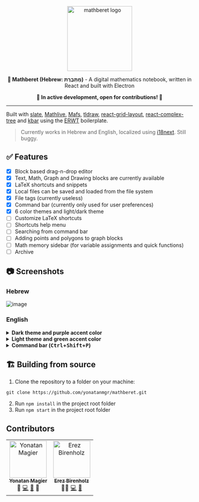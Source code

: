 <div align="center">
<img height=175 src="https://i.imgur.com/M4tds7u.png" alt="mathberet logo">
<p><b>📝 Mathberet (Hebrew: מַתְבֶּרֶת)</b> - A digital mathematics notebook, written in React and built with Electron</p>
<p><b>🚧 In active development, open for contributions! 🚧</b></p>
</div>

---

Built with [slate](https://github.com/ianstormtaylor/slate), [Mathlive](https://cortexjs.io/mathlive/), [Mafs](https://mafs.dev/), [tldraw](https://github.com/tldraw/tldraw), [react-grid-layout](https://github.com/react-grid-layout/react-grid-layout), [react-complex-tree](https://rct.lukasbach.com/) and [kbar](https://kbar.vercel.app/) using the [ERWT](https://github.com/codesbiome/electron-react-webpack-typescript-2023) boilerplate.

> Currently works in Hebrew and English, localized using [i18next](https://github.com/i18next/i18next). Still buggy.

## ✅ Features
- [x] Block based drag-n-drop editor
- [x] Text, Math, Graph and Drawing blocks are currently available
- [x] LaTeX shortcuts and snippets
- [x] Local files can be saved and loaded from the file system
- [x] File tags (currently useless)
- [x] Command bar (currently only used for user preferences)
- [x] 6 color themes and light/dark theme
- [ ] Customize LaTeX shortcuts
- [ ] Shortcuts help menu
- [ ] Searching from command bar
- [ ] Adding points and polygons to graph blocks
- [ ] Math memory sidebar (for variable assignments and quick functions)
- [ ] Archive

## 📷 Screenshots
### Hebrew

![image](https://user-images.githubusercontent.com/31913495/225077627-82fa032c-88e7-4e25-971f-98a37a436d40.jpg)
</details>

### English
<details><summary><b>Dark theme and purple accent color</b></summary>

![image](https://user-images.githubusercontent.com/31913495/225168731-13afd8f2-7e17-448d-a434-5b6bd1f43494.png)
</details>

<details><summary><b>Light theme and green accent color</b></summary>

![image](https://user-images.githubusercontent.com/31913495/225170025-65b7cde0-434d-4c66-8d9a-1c9237a92f3b.png)
</details>

<details><summary><b>Command bar (<kbd>Ctrl</kbd>+<kbd>Shift</kbd>+<kbd>P</kbd>)</b></summary>

![image](https://user-images.githubusercontent.com/31913495/225170120-e3dcdeb3-bdf2-4fa9-80dc-f2ebbfe2051b.png)
</details>


## 🏗️ Building from source
1. Clone the repository to a folder on your machine:
```
git clone https://github.com/yonatanmgr/mathberet.git
```
2. Run `npm install` in the project root folder
3. Run `npm start` in the project root folder

## Contributors
<table>
  <tbody>
    <tr>
      <td align="center"><a href="https://github.com/yonatanmgr"><img src="https://avatars.githubusercontent.com/u/31913495?v=3?s=100" width="100px;" alt="Yonatan Magier"/><br /><sub><b>Yonatan Magier</b></sub></a><br />
      <span title="Ideas & Planning">🤔</span>
      <a href="https://github.com/yonatanmgr/mathberet/commits?author=yonatanmgr" title="Code">💻</a>
      <a href="https://github.com/yonatanmgr/mathberet/commits?author=yonatanmgr" title="Maintenance">🚧</a>
      <span title="Design">🎨</span>
      </td>
            <td align="center"><a href="https://github.com/ErezBiren"><img src="https://avatars.githubusercontent.com/u/7828909?v=3?s=100" width="100px;" alt="Erez Birenholz"/><br /><sub><b>Erez Birenholz</b></sub></a><br />
      <span title="Mentoring">🧑‍🏫</span>
      <a href="https://github.com/yonatanmgr/mathberet/commits?author=ErezBiren" title="Code">💻</a>
      <a href="https://github.com/yonatanmgr/mathberet/commits?author=ErezBiren" title="Maintenance">🚧</a>
      </td>
    </tr>
  </tbody>
</table>
